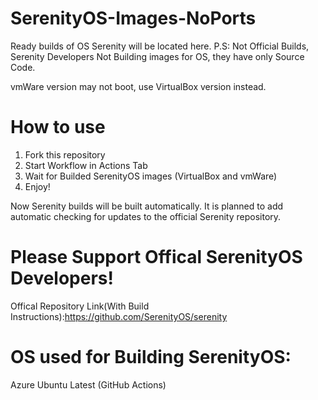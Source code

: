 

# SerenityOS-Images-NoPorts
Ready builds of OS Serenity will be located here.
P.S: Not Official Builds, Serenity Developers Not Building images for OS, they have only Source Code.

vmWare version may not boot, use VirtualBox version instead.

# How to use
1. Fork this repository
2. Start Workflow in Actions Tab
3. Wait for Builded SerenityOS images (VirtualBox and vmWare)
4. Enjoy!

 Now Serenity builds will be built automatically.
 It is planned to add automatic checking for updates to the official Serenity repository.

# Please Support Offical SerenityOS Developers!
Offical Repository Link(With Build Instructions):https://github.com/SerenityOS/serenity
# OS used for Building SerenityOS:

  Azure Ubuntu Latest (GitHub Actions)
